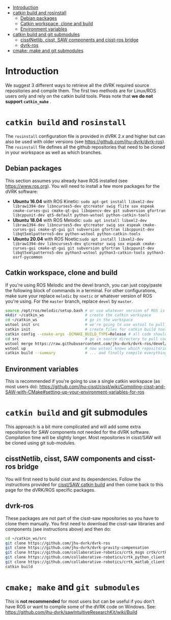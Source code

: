 <!--ts-->
   * [Introduction](#introduction)
   * [catkin build and rosinstall](#catkin-build-and-rosinstall)
      * [Debian packages](#debian-packages)
      * [Catkin workspace, clone and build](#catkin-workspace-clone-and-build)
      * [Environment variables](#environment-variables)
   * [catkin build and git submodules](#catkin-build-and-git-submodules)
      * [cisstNetlib, cisst, SAW components and cisst-ros bridge](#cisstnetlib-cisst-saw-components-and-cisst-ros-bridge)
      * [dvrk-ros](#dvrk-ros)
   * [cmake; make and git submodules](#cmake-make-and-git-submodules)

<!-- Added by: anton, at:  -->

<!--te-->

# Introduction

We suggest 3 different ways to retrieve all the dVRK required source repositories and compile them.  The first two methods are for Linux/ROS users only and rely on the catkin build tools.   Pleas note that **we do not support `catkin_make`** .

# `catkin build` and `rosinstall`

The `rosinstall` configuration file is provided in dVRK 2.x and higher but can also be used with older versions (see https://github.com/jhu-dvrk/dvrk-ros).  The `rosinstall` file defines all the github repositories that need to be cloned in your workspace as well as which branches.
 
## Debian packages

This section assumes you already have ROS installed (see https://www.ros.org).  You will need to install a few more packages for the dVRK software:
* **Ubuntu 16.04** with ROS Kinetic: `sudo apt-get install libxml2-dev libraw1394-dev libncurses5-dev qtcreator swig flite sox espeak cmake-curses-gui cmake-qt-gui libopencv-dev git subversion gfortran libcppunit-dev qt5-default python-wstool python-catkin-tools`
* **Ubuntu 18.04** with ROS Melodic: `sudo apt install libxml2-dev libraw1394-dev libncurses5-dev qtcreator swig sox espeak cmake-curses-gui cmake-qt-gui git subversion gfortran libcppunit-dev libqt5xmlpatterns5-dev python-wstool python-catkin-tools`
* **Ubuntu 20.04** with ROS Noetic:`sudo apt install libxml2-dev libraw1394-dev libncurses5-dev qtcreator swig sox espeak cmake-curses-gui cmake-qt-gui git subversion gfortran libcppunit-dev libqt5xmlpatterns5-dev python3-wstool python3-catkin-tools python3-osrf-pycommon`

## Catkin workspace, clone and build

If you're using ROS Melodic and the devel branch, you can just copy/paste the following block of commands in a terminal.   For other configurations, make sure your replace `melodic` by `noetic` or whatever version of ROS you're using.  For the `master` branch, replace `devel` by `master`.

```sh
source /opt/ros/melodic/setup.bash # or use whatever version of ROS is installed!
mkdir ~/catkin_ws                  # create the catkin workspace
cd ~/catkin_ws                     # go in the workspace
wstool init src                    # we're going to use wstool to pull all the code from github
catkin init                        # create files for catkin build tool
catkin config --cmake-args -DCMAKE_BUILD_TYPE=Release # all code should be compiled in release mode
cd src                             # go in source directory to pull code
wstool merge https://raw.githubusercontent.com/jhu-dvrk/dvrk-ros/devel/dvrk_ros.rosinstall # or replace devel by master
wstool up                          # now wstool knows which repositories to pull, let's get the code
catkin build --summary             # ... and finally compile everything
```

## Environment variables

This is recommended if you're going to use a single catkin workspace (as most users do): https://github.com/jhu-cisst/cisst/wiki/Compiling-cisst-and-SAW-with-CMake#setting-up-your-environment-variables-for-ros

# `catkin build` and git submodules

This approach is a bit more complicated and will add some extra repositories for SAW components not needed for the dVRK software.  Compilation time will be slightly longer.  Most repositories in cisst/SAW will be cloned using git sub-modules.

## cisstNetlib, cisst, SAW components and cisst-ros bridge

You will first need to build cisst and its dependencies.   Follow the instructions provided for [cisst/SAW catkin build](https://github.com/jhu-cisst/cisst/wiki/Compiling-cisst-and-SAW-with-CMake#13-building-using-catkin-build-tools-for-ros) and then come back to this page for the dVRK/ROS specific packages.

## dvrk-ros

These packages are not part of the cisst-saw repositories so you have to clone them manually.   You first need to download the cisst-saw libraries and components (see instructions above) and then do:

```bash
cd ~/catkin_ws/src
git clone https://github.com/jhu-dvrk/dvrk-ros
git clone https://github.com/jhu-dvrk/dvrk-gravity-compensation
git clone https://github.com/collaborative-robotics/crtk_msgs crtk/crtk_msgs
git clone https://github.com/collaborative-robotics/crtk_python_client crtk/crtk_python_client
git clone https://github.com/collaborative-robotics/crtk_matlab_client crtk/crtk_matlab_client
catkin build
```

# `cmake; make` and `git submodules`

This is **not recommended** for most users but can be useful if you don't have ROS or want to compile some of the dVRK code on Windows.  See: https://github.com/jhu-dvrk/sawIntuitiveResearchKit/wiki/Build
